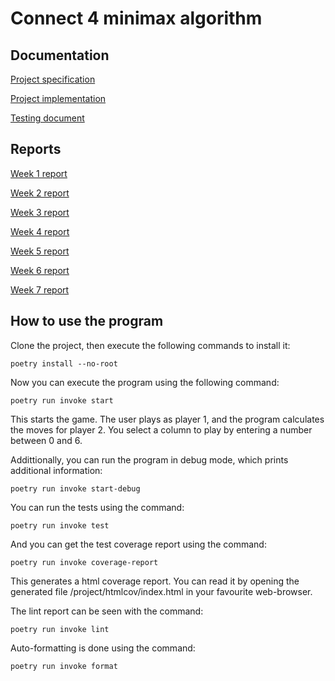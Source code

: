 # Connect 4 minimax algorithm
## Documentation
[Project specification](https://github.com/msslotboom/tiralabra/blob/main/documentation/project_specification.md)

[Project implementation](https://github.com/msslotboom/tiralabra/blob/main/documentation/implementation.md)

[Testing document](https://github.com/msslotboom/tiralabra/blob/main/documentation/testing.md)
## Reports
[Week 1 report](https://github.com/msslotboom/tiralabra/blob/main/documentation/week1_report.md)

[Week 2 report](https://github.com/msslotboom/tiralabra/blob/main/documentation/week2_report.md)

[Week 3 report](https://github.com/msslotboom/tiralabra/blob/main/documentation/week3_report.md)

[Week 4 report](https://github.com/msslotboom/tiralabra/blob/main/documentation/week4_report.md)

[Week 5 report](https://github.com/msslotboom/tiralabra/blob/main/documentation/week5_report.md)

[Week 6 report](https://github.com/msslotboom/tiralabra/blob/main/documentation/week6_report.md)

[Week 7 report](https://github.com/msslotboom/tiralabra/blob/main/documentation/week7_report.md)

## How to use the program
Clone the project, then execute the following commands to install it:
```
poetry install --no-root
```
Now you can execute the program using the following command:
```
poetry run invoke start
```
This starts the game. The user plays as player 1, and the program calculates the moves for player 2. You select a column to play by entering a number between 0 and 6.

Addittionally, you can run the program in debug mode, which prints additional information:
```
poetry run invoke start-debug
```
You can run the tests using the command:
```
poetry run invoke test
```
And you can get the test coverage report using the command:
```
poetry run invoke coverage-report
```
This generates a html coverage report. You can read it by opening the generated file /project/htmlcov/index.html in your favourite web-browser.

The lint report can be seen with the command:
```
poetry run invoke lint
```
Auto-formatting is done using the command:
```
poetry run invoke format
```
